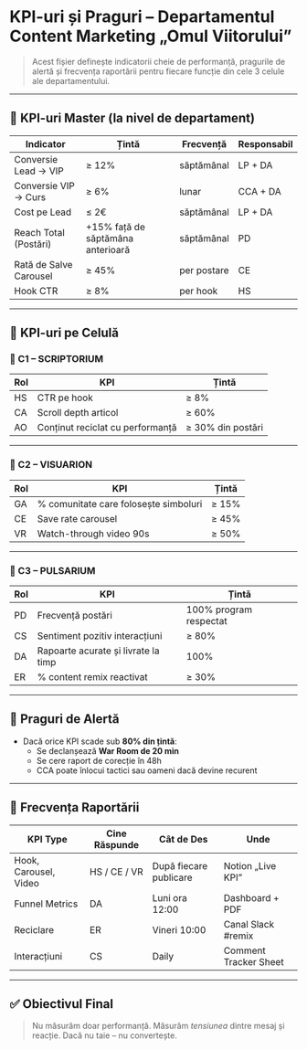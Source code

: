 
# KPI-uri și Praguri – Departamentul Content Marketing „Omul Viitorului”

> Acest fișier definește indicatorii cheie de performanță, pragurile de alertă și frecvența raportării pentru fiecare funcție din cele 3 celule ale departamentului.

---

## 🎯 KPI-uri Master (la nivel de departament)

| Indicator | Țintă | Frecvență | Responsabil |
|----------|--------|------------|-------------|
| Conversie Lead → VIP | ≥ 12% | săptămânal | LP + DA |
| Conversie VIP → Curs | ≥ 6% | lunar | CCA + DA |
| Cost pe Lead | ≤ 2€ | săptămânal | LP + DA |
| Reach Total (Postări) | +15% față de săptămâna anterioară | săptămânal | PD |
| Rată de Salve Carousel | ≥ 45% | per postare | CE |
| Hook CTR | ≥ 8% | per hook | HS |

---

## 📍 KPI-uri pe Celulă

### 🔹 C1 – SCRIPTORIUM

| Rol | KPI | Țintă |
|-----|-----|-------|
| HS | CTR pe hook | ≥ 8% |
| CA | Scroll depth articol | ≥ 60% |
| AO | Conținut reciclat cu performanță | ≥ 30% din postări |

---

### 🔹 C2 – VISUARION

| Rol | KPI | Țintă |
|-----|-----|-------|
| GA | % comunitate care folosește simboluri | ≥ 15% |
| CE | Save rate carousel | ≥ 45% |
| VR | Watch-through video 90s | ≥ 50% |

---

### 🔹 C3 – PULSARIUM

| Rol | KPI | Țintă |
|-----|-----|-------|
| PD | Frecvență postări | 100% program respectat |
| CS | Sentiment pozitiv interacțiuni | ≥ 80% |
| DA | Rapoarte acurate și livrate la timp | 100% |
| ER | % content remix reactivat | ≥ 30% |

---

## 🔔 Praguri de Alertă

- Dacă orice KPI scade sub **80% din țintă**:
  - Se declanșează **War Room de 20 min**
  - Se cere raport de corecție în 48h
  - CCA poate înlocui tactici sau oameni dacă devine recurent

---

## 📅 Frecvența Raportării

| KPI Type | Cine Răspunde | Cât de Des | Unde |
|----------|----------------|-------------|------|
| Hook, Carousel, Video | HS / CE / VR | După fiecare publicare | Notion „Live KPI” |
| Funnel Metrics | DA | Luni ora 12:00 | Dashboard + PDF |
| Reciclare | ER | Vineri 10:00 | Canal Slack #remix |
| Interacțiuni | CS | Daily | Comment Tracker Sheet |

---

## ✅ Obiectivul Final

> Nu măsurăm doar performanță. Măsurăm *tensiunea* dintre mesaj și reacție. Dacă nu taie – nu convertește.

